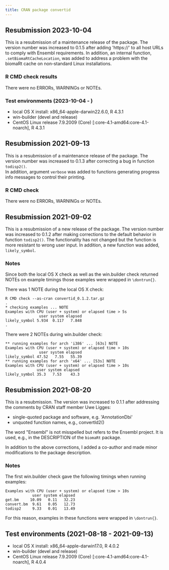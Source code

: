 ```yaml
---
title: CRAN package convertid
---
```


## Resubmission 2023-10-04
This is a resubmission of a maintenance release of the package. The version number was increased to 0.1.5 after adding 'https://' to all host URLs to comply with Ensembl requirements. In addition, an internal function, `.setBiomaRtCacheLocation`, was added to address a problem with the biomaRt cache on non-standard Linux installations.  

### R CMD check results
There were no ERRORs, WARNINGs or NOTEs.  

### Test environments (2023-10-04 - )
* local OS X install: x86_64-apple-darwin22.6.0, R 4.3.1
* win-builder (devel and release)
* CentOS Linux release 7.9.2009 (Core) [:core-4.1-amd64:core-4.1-noarch], R 4.3.1

## Resubmission 2021-09-13
This is a resubmission of a maintenance release of the package. The version number was increased to 0.1.3 after correcting a bug in function `todisp2()`.  
In addition, argument `verbose` was added to functions generating progress info messages to control their printing.  

### R CMD check
There were no ERRORs, WARNINGs or NOTEs.  

## Resubmission 2021-09-02
This is a resubmission of a new release of the package. The version number was increased to 0.1.2 after making corrections to the default behavior in function `todisp2()`. The functionality has not changed but the function is more resistant to wrong user input. In addition, a new function was added, `likely_symbol`.  

### Notes
Since both the local OS X check as well as the win.builder check returned NOTEs on example timings those examples were wrapped in `\dontrun{}`.  

There was 1 NOTE during the local OS X check:  

```
R CMD check --as-cran convertid_0.1.2.tar.gz
.
* checking examples ... NOTE
Examples with CPU (user + system) or elapsed time > 5s
               user system elapsed
likely_symbol 5.934  0.117   7.848
.
```

There were 2 NOTEs during win.builder check:  

```
** running examples for arch 'i386' ... [63s] NOTE
Examples with CPU (user + system) or elapsed time > 10s
               user system elapsed
likely_symbol 47.52   7.55   55.39
** running examples for arch 'x64' ... [53s] NOTE
Examples with CPU (user + system) or elapsed time > 10s
              user system elapsed
likely_symbol 35.3   7.53    43.3
```

## Resubmission 2021-08-20
This is a resubmission. The version was increased to 0.1.1 after addressing the comments by CRAN staff member Uwe Ligges:

* single-quoted package and software, e.g. 'AnnotationDbi'
* unquoted function names, e.g., convertId2()

The word "Ensembl" is not misspelled but refers to the Ensembl project. It is used, e.g., in the DESCRIPTION of the `biomaRt` package.

In addition to the above corrections, I added a co-author and made minor modifications to the package description.

### Notes
The first win.builder check gave the following timings when running examples:  

```
Examples with CPU (user + system) or elapsed time > 10s
            user system elapsed
get.bm     10.09   0.11   32.23
convert.bm  9.61   0.05   12.73
todisp2     9.33   0.01   13.49
```

For this reason, examples in these functions were wrapped in `\dontrun{}`.

## Test environments (2021-08-18 - 2021-09-13)
* local OS X install: x86_64-apple-darwin17.0, R 4.0.2
* win-builder (devel and release)
* CentOS Linux release 7.9.2009 (Core) [:core-4.1-amd64:core-4.1-noarch], R 4.0.4
